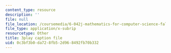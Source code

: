 ```yaml
---
content_type: resource
description: ''
file: null
file_location: /coursemedia/6-042j-mathematics-for-computer-science-fall-2010/0c3bf3b0da728fb52d968492fb70b332_XX7ePR21Ook.srt
file_type: application/x-subrip
resourcetype: Other
title: 3play caption file
uid: 0c3bf3b0-da72-8fb5-2d96-8492fb70b332
---
```

